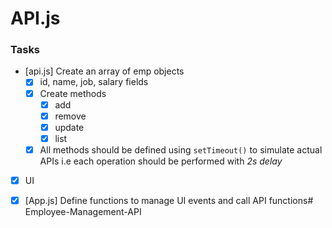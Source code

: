 # API.js

### Tasks

- [api.js] Create an array of emp objects
    - [x] id, name, job, salary fields
    - [x] Create methods
        - [x] add
        - [x] remove
        - [x] update
        - [x] list
    - [x] All methods should be defined using `setTimeout()` to simulate actual APIs
      i.e each operation should be performed with *2s delay*

- [x] UI

- [x] [App.js] Define functions to manage UI events and call API functions# Employee-Management-API
